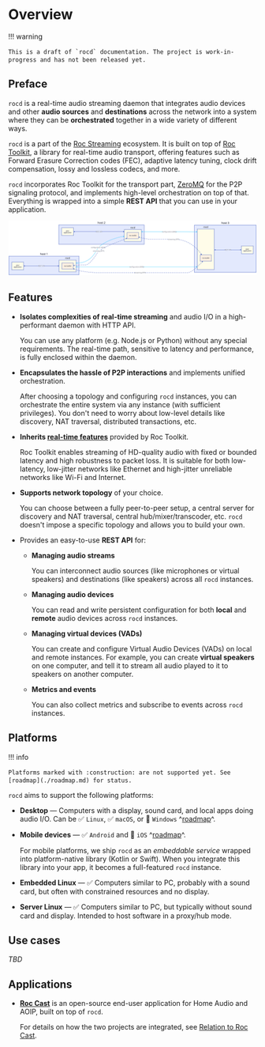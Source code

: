 # Overview

!!! warning

    This is a draft of `rocd` documentation. The project is work-in-progress and has not been released yet.

## Preface

`rocd` is a real-time audio streaming daemon that integrates audio devices and other **audio sources** and **destinations** across the network into a system where they can be **orchestrated** together in a wide variety of different ways.

`rocd` is a part of the [Roc Streaming](https://roc-streaming.org/) ecosystem. It is built on top of [Roc Toolkit](https://github.com/roc-streaming/roc-toolkit/), a library for real-time audio transport, offering features such as Forward Erasure Correction codes (FEC), adaptive latency tuning, clock drift compensation, lossy and lossless codecs, and more.

`rocd` incorporates Roc Toolkit for the transport part, [ZeroMQ](https://zeromq.org/) for the P2P signaling protocol, and implements high-level orchestration on top of that. Everything is wrapped into a simple **REST API** that you can use in your application.

![](./assets/dia/overview.svg)

## Features

- **Isolates complexities of real-time streaming** and audio I/O in a high-performant daemon with HTTP API.

    You can use any platform (e.g. Node.js or Python) without any special requirements. The real-time path, sensitive to latency and performance, is fully enclosed within the daemon.

- **Encapsulates the hassle of P2P interactions** and implements unified orchestration.

    After choosing a topology and configuring `rocd` instances, you can orchestrate the entire system via any instance (with sufficient privileges). You don't need to worry about low-level details like discovery, NAT traversal, distributed transactions, etc.

- **Inherits [real-time features](https://roc-streaming.org/toolkit/docs/about_project/features.html)** provided by Roc Toolkit.

    Roc Toolkit enables streaming of HD-quality audio with fixed or bounded latency and high robustness to packet loss. It is suitable for both low-latency, low-jitter networks like Ethernet and high-jitter unreliable networks like Wi-Fi and Internet.

- **Supports network topology** of your choice.

    You can choose between a fully peer-to-peer setup, a central server for discovery and NAT traversal, central hub/mixer/transcoder, etc. `rocd` doesn't impose a specific topology and allows you to build your own.

- Provides an easy-to-use **REST API** for:

    - **Managing audio streams**

        You can interconnect audio sources (like microphones or virtual speakers) and destinations (like speakers) across all `rocd` instances.

    - **Managing audio devices**

        You can read and write persistent configuration for both **local** and **remote** audio devices across `rocd` instances.

    - **Managing virtual devices (VADs)**

        You can create and configure Virtual Audio Devices (VADs) on local and remote instances. For example, you can create **virtual speakers** on one computer, and tell it to stream all audio played to it to speakers on another computer.

    - **Metrics and events**

        You can also collect metrics and subscribe to events across `rocd` instances.

## Platforms

!!! info

    Platforms marked with :construction: are not supported yet. See [roadmap](./roadmap.md) for status.

`rocd` aims to support the following platforms:

- **Desktop** — Computers with a display, sound card, and local apps doing audio I/O. Can be :white_check_mark: `Linux`, :white_check_mark: `macOS`, or :construction: `Windows` ^[roadmap](./roadmap.md#windows)^.

- **Mobile devices** — :white_check_mark: `Android` and :construction: `iOS` ^[roadmap](./roadmap.md#ios)^.

    For mobile platforms, we ship `rocd` as an *embeddable service* wrapped into platform-native library (Kotlin or Swift). When you integrate this library into your app, it becomes a full-featured `rocd` instance.

- **Embedded Linux** — :white_check_mark: Computers similar to PC, probably with a sound card, but often with constrained resources and no display.

- **Server Linux** — :white_check_mark: Computers similar to PC, but typically without sound card and display. Intended to host software in a proxy/hub mode.

## Use cases

*TBD*

## Applications

- [**Roc Cast**](https://github.com/roc-streaming/roc-cast) is an open-source end-user application for Home Audio and AOIP, built on top of `rocd`.

    For details on how the two projects are integrated, see [Relation to Roc Cast](./implementation/roc_cast.md).
